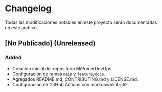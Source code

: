 # Changelog

Todas las modificaciones notables en este proyecto serán documentadas en este archivo.

## [No Publicado] (Unreleased)

### Added
- Creación inicial del repositorio MiPrimerDevOps.
- Configuración de ramas `main` y `feature/docs`.
- Agregados README.md, CONTRIBUTING.md y LICENSE.md.
- Configuración de GitHub Actions con markdownlint-cli2.